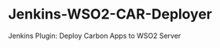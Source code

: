 Jenkins-WSO2-CAR-Deployer
=========================

Jenkins Plugin: Deploy Carbon Apps to WSO2 Server
